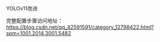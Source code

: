YOLOv11改进

完整配置步骤访问地址：https://blog.csdn.net/qq_42591591/category_12798422.html?spm=1001.2014.3001.5482
